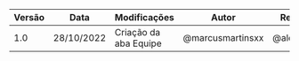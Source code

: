 | Versão | Data       | Modificações          | Autor            | Revisor    |
| ------ | ---------- | --------------------- | ---------------- | ---------- |
| 1.0    | 28/10/2022 | Criação da aba Equipe | @marcusmartinsxx | @alexianaa |
